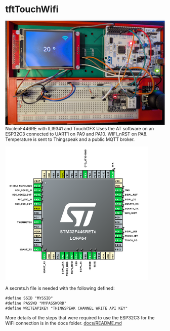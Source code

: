 # tftTouchWifi

![image](docs/pics/tftTouchWifiBoard.png)
NucleoF446RE with ILI9341 and TouchGFX
Uses the AT software on an ESP32C3 connected to UART1 on PA9 and PA10.
WIFI_nRST on PA8.
Temperature is sent to Thingspeak and a public MQTT broker.

![image](docs/pics/pinout.png)

A secrets.h file is needed with the following defined:
```
#define SSID "MYSSID"
#define PASSWD "MYPASSWORD"
#define WRITEAPIKEY "THINGSPEAK CHANNEL WRITE API KEY"
```
More details of the steps that were required to use the ESP32C3 for the WiFi
connection is in the docs folder.
[docs/README.md](docs/README.md)
